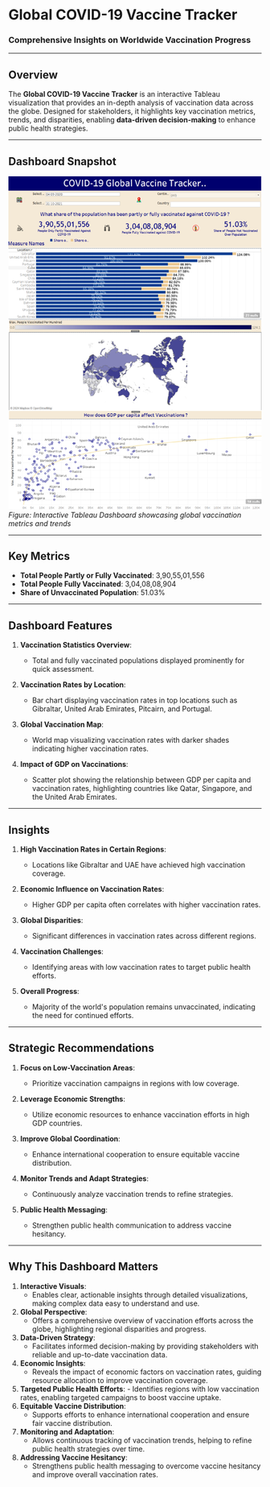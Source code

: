 # **Global COVID-19 Vaccine Tracker**  
### **Comprehensive Insights on Worldwide Vaccination Progress**  

---

## **Overview**  
The **Global COVID-19 Vaccine Tracker** is an interactive Tableau visualization that provides an in-depth analysis of vaccination data across the globe. Designed for stakeholders, it highlights key vaccination metrics, trends, and disparities, enabling **data-driven decision-making** to enhance public health strategies.

---

## **Dashboard Snapshot**  

![COVID-19 Global Vaccine Tracker](Dashboard_Image.png)  
*Figure: Interactive Tableau Dashboard showcasing global vaccination metrics and trends*  

---

## **Key Metrics**  
- **Total People Partly or Fully Vaccinated**: 3,90,55,01,556  
- **Total People Fully Vaccinated**: 3,04,08,08,904  
- **Share of Unvaccinated Population**: 51.03%  

---

## **Dashboard Features**  

1. **Vaccination Statistics Overview**:  
   - Total and fully vaccinated populations displayed prominently for quick assessment.  

2. **Vaccination Rates by Location**:  
   - Bar chart displaying vaccination rates in top locations such as Gibraltar, United Arab Emirates, Pitcairn, and Portugal.  

3. **Global Vaccination Map**:  
   - World map visualizing vaccination rates with darker shades indicating higher vaccination rates.  

4. **Impact of GDP on Vaccinations**:  
   - Scatter plot showing the relationship between GDP per capita and vaccination rates, highlighting countries like Qatar, Singapore, and the United Arab Emirates.  

---

## **Insights**  

1. **High Vaccination Rates in Certain Regions**:  
   - Locations like Gibraltar and UAE have achieved high vaccination coverage.  

2. **Economic Influence on Vaccination Rates**:  
   - Higher GDP per capita often correlates with higher vaccination rates.  

3. **Global Disparities**:  
   - Significant differences in vaccination rates across different regions.  

4. **Vaccination Challenges**:  
   - Identifying areas with low vaccination rates to target public health efforts.  

5. **Overall Progress**:  
   - Majority of the world's population remains unvaccinated, indicating the need for continued efforts.

---

## **Strategic Recommendations**  

1. **Focus on Low-Vaccination Areas**:  
   - Prioritize vaccination campaigns in regions with low coverage.  

2. **Leverage Economic Strengths**:  
   - Utilize economic resources to enhance vaccination efforts in high GDP countries.  

3. **Improve Global Coordination**:  
   - Enhance international cooperation to ensure equitable vaccine distribution.  

4. **Monitor Trends and Adapt Strategies**:  
   - Continuously analyze vaccination trends to refine strategies.  

5. **Public Health Messaging**:  
   - Strengthen public health communication to address vaccine hesitancy.

---

## **Why This Dashboard Matters**  
1. **Interactive Visuals**:
      - Enables clear, actionable insights through detailed visualizations, making complex data easy to understand and use.
3. **Global Perspective**:
      - Offers a comprehensive overview of vaccination efforts across the globe, highlighting regional disparities and progress.
5. **Data-Driven Strategy**:
      - Facilitates informed decision-making by providing stakeholders with reliable and up-to-date vaccination data.
7. **Economic Insights**:
      - Reveals the impact of economic factors on vaccination rates, guiding resource allocation to improve vaccination coverage.
9. **Targeted Public Health Efforts**:
       - Identifies regions with low vaccination rates, enabling targeted campaigns to boost vaccine uptake.
11. **Equitable Vaccine Distribution**:
       - Supports efforts to enhance international cooperation and ensure fair vaccine distribution.
13. **Monitoring and Adaptation**:
       - Allows continuous tracking of vaccination trends, helping to refine public health strategies over time.
15. **Addressing Vaccine Hesitancy**:
       - Strengthens public health messaging to overcome vaccine hesitancy and improve overall vaccination rates.

